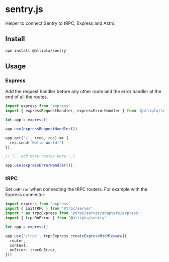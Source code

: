 
# sentry.js

Helper to connect Sentry to tRPC, Express and Astro.


## Install

```sh
npm install @altipla/sentry
```


## Usage

### Express

Add the request handler before any other route and the error handler at the end of all the routes.

```ts
import express from 'express'
import { expressRequestHandler, expressErrorHandler } from '@altipla/sentry'

let app = express()

app.use(expressRequestHandler())

app.get('/', (req, res) => {
  res.send('Hello World!')
})

// (...add more routes here...)

app.use(expressErrorHandler())
```


### tRPC

Set `onError` when connecting the tRPC routers. For example with the Express connector:

```ts
import express from 'express'
import { initTRPC } from '@trpc/server'
import * as trpcExpress from '@trpc/server/adapters/express'
import { trpcOnError } from '@altipla/sentry'

let app = express()

app.use('/trpc', trpcExpress.createExpressMiddleware({
  router,
  context,
  onError: trpcOnError,
}))
```
